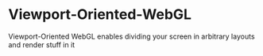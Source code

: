 # Viewport-Oriented-WebGL
Viewport-Oriented WebGL enables dividing your screen in arbitrary layouts and render stuff in it
